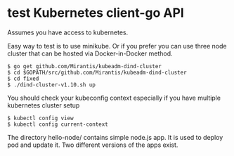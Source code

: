 # test  Kubernetes client-go API

Assumes you have access to kubernetes.

Easy way to test is to use minikube. Or if you prefer you can use
three node cluster that can be hosted via Docker-in-Docker method.

```
$ go get github.com/Mirantis/kubeadm-dind-cluster
$ cd $GOPATH/src/github.com/Mirantis/kubeadm-dind-cluster
$ cd fixed
$ ./dind-cluster-v1.10.sh up
```

You should check your kubeconfig context especially if you 
have multiple kubernetes cluster setup

```
$ kubectl config view
$ kubectl config current-context
```
The directory hello-node/ contains simple node.js app. It is used to 
deploy pod and update it.  Two different versions of the apps exist.

